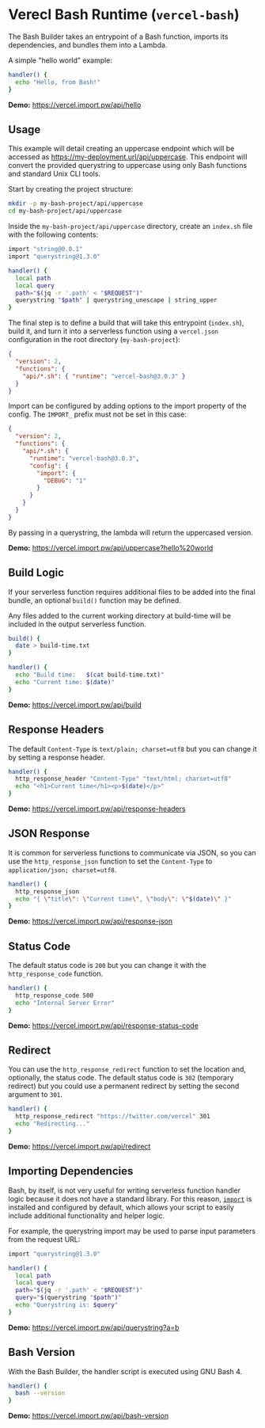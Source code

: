 # Verecl Bash Runtime (`vercel-bash`)

The Bash Builder takes an entrypoint of a Bash function, imports its
dependencies, and bundles them into a Lambda.

A simple "hello world" example:

```bash
handler() {
  echo "Hello, from Bash!"
}
```

**Demo:** https://vercel.import.pw/api/hello


## Usage

This example will detail creating an uppercase endpoint which will be accessed
as https://my-deployment.url/api/uppercase. This endpoint will convert the
provided querystring to uppercase using only Bash functions and standard Unix
CLI tools.

Start by creating the project structure:

```bash
mkdir -p my-bash-project/api/uppercase
cd my-bash-project/api/uppercase
```

Inside the `my-bash-project/api/uppercase` directory, create an `index.sh` file
with the following contents:

```bash
import "string@0.0.1"
import "querystring@1.3.0"

handler() {
  local path
  local query
  path="$(jq -r '.path' < "$REQUEST")"
  querystring "$path" | querystring_unescape | string_upper
}
```

The final step is to define a build that will take this entrypoint (`index.sh`),
build it, and turn it into a serverless function using a `vercel.json`
configuration in the root directory (`my-bash-project`):

```json
{
  "version": 2,
  "functions": {
    "api/*.sh": { "runtime": "vercel-bash@3.0.3" }
  }
}
```

Import can be configured by adding options to the import property of the config.
The `IMPORT_` prefix must not be set in this case:

```json
{
  "version": 2,
  "functions": {
    "api/*.sh": {
      "runtime": "vercel-bash@3.0.3",
      "config": {
        "import": {
          "DEBUG": "1"
        }
      }
    }
  }
}
```

By passing in a querystring, the lambda will return the uppercased version.

**Demo:** https://vercel.import.pw/api/uppercase?hello%20world

## Build Logic

If your serverless function requires additional files to be added into the
final bundle, an optional `build()` function may be defined.

Any files added to the current working directory at build-time will be included
in the output serverless function.

```bash
build() {
  date > build-time.txt
}

handler() {
  echo "Build time:   $(cat build-time.txt)"
  echo "Current time: $(date)"
}
```

**Demo:** https://vercel.import.pw/api/build

## Response Headers

The default `Content-Type` is `text/plain; charset=utf8` but you can change it by
setting a response header.

```bash
handler() {
  http_response_header "Content-Type" "text/html; charset=utf8"
  echo "<h1>Current time</h1><p>$(date)</p>"
}
```

**Demo:** https://vercel.import.pw/api/response-headers

## JSON Response

It is common for serverless functions to communicate via JSON, so you can use the
`http_response_json` function to set the `Content-Type` to `application/json;
charset=utf8`.

```bash
handler() {
  http_response_json
  echo "{ \"title\": \"Current time\", \"body\": \"$(date)\" }"
}
```

**Demo:** https://vercel.import.pw/api/response-json

## Status Code

The default status code is `200` but you can change it with the
`http_response_code` function.

```bash
handler() {
  http_response_code 500
  echo "Internal Server Error"
}
```

**Demo:** https://vercel.import.pw/api/response-status-code

## Redirect

You can use the `http_response_redirect` function to set the location and,
optionally, the status code. The default status code is `302` (temporary
redirect) but you could use a permanent redirect by setting the second argument
to `301`.

```bash
handler() {
  http_response_redirect "https://twitter.com/vercel" 301
  echo "Redirecting..."
}
```

**Demo:** https://vercel.import.pw/api/redirect

## Importing Dependencies

Bash, by itself, is not very useful for writing serverless function handler logic
because it does not have a standard library. For this reason,
[`import`](https://import.pw) is installed and configured by default, which allows
your script to easily include additional functionality and helper logic.

For example, the querystring import may be used to parse input parameters from
the request URL:

```bash
import "querystring@1.3.0"

handler() {
  local path
  local query
  path="$(jq -r '.path' < "$REQUEST")"
  query="$(querystring "$path")"
  echo "Querystring is: $query"
}
```

**Demo:** https://vercel.import.pw/api/querystring?a=b

## Bash Version

With the Bash Builder, the handler script is executed using GNU Bash 4.

```bash
handler() {
  bash --version
}
```

**Demo:** https://vercel.import.pw/api/bash-version
